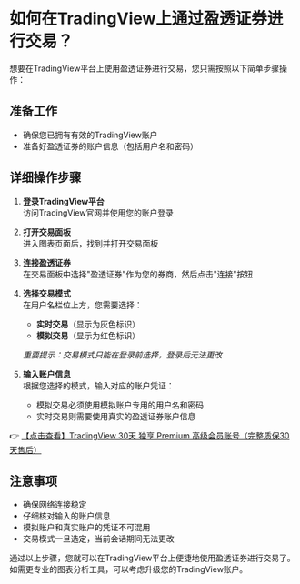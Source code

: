 # 如何在TradingView上通过盈透证券进行交易？

想要在TradingView平台上使用盈透证券进行交易，您只需按照以下简单步骤操作：

## 准备工作
- 确保您已拥有有效的TradingView账户
- 准备好盈透证券的账户信息（包括用户名和密码）

## 详细操作步骤
1. **登录TradingView平台**  
   访问TradingView官网并使用您的账户登录

2. **打开交易面板**  
   进入图表页面后，找到并打开交易面板

3. **连接盈透证券**  
   在交易面板中选择"盈透证券"作为您的券商，然后点击"连接"按钮

4. **选择交易模式**  
   在用户名栏位上方，您需要选择：
   - **实时交易**（显示为灰色标识）
   - **模拟交易**（显示为红色标识）

   *重要提示：交易模式只能在登录前选择，登录后无法更改*

5. **输入账户信息**  
   根据您选择的模式，输入对应的账户凭证：
   - 模拟交易必须使用模拟账户专用的用户名和密码
   - 实时交易则需要使用真实的盈透证券账户信息

👉 [【点击查看】TradingView 30天 独享 Premium 高级会员账号（完整质保30天售后）](https://bit.ly/TradingView-Pro)

## 注意事项
- 确保网络连接稳定
- 仔细核对输入的账户信息
- 模拟账户和真实账户的凭证不可混用
- 交易模式一旦选定，当前会话期间无法更改

通过以上步骤，您就可以在TradingView平台上便捷地使用盈透证券进行交易了。如需更专业的图表分析工具，可以考虑升级您的TradingView账户。